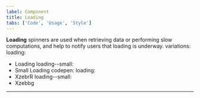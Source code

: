 ```yaml
---
label: Component
title: Loading
tabs: ['Code', 'Usage', 'Style']
---
```


<page-intro>**Loading** spinners are used when retrieving data or performing slow computations, and help to notify users that loading is underway.</page-intro>
variations:
  loading:
  - Loading
  loading--small:
  - Small Loading
codepen:
  loading:
  - XzebrR
  loading--small:
  - Xzebbg
---
